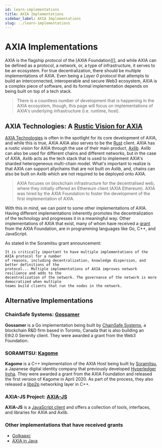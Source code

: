 ```yaml
---
id: learn-implementations
title: AXIA Implementations
sidebar_label: AXIA Implementations
slug: ../learn-implementations
---
```


# AXIA Implementations

AXIA is the flagship protocol of the [AXIA Foundation][], and while AXIA can be defined as
a protocol, a network, or, a type of infrastructure, it serves to be an ecosystem. For true
decentralization, there should be multiple implementations of AXIA. Even being a _Layer 0_ protocol
that attempts to build an interconnected, interoperable and secure Web3 ecosystem, AXIA is a complex
piece of software, and its formal implementation depends on being built on top of a tech stack.

> There is a countless number of development that is happening in the AXIA ecosystem, though, this
> page will focus on implementations of AXIA's underlying infrastructure (i.e. runtime, host).

## AXIA Technologies: A [Rustic Vision for AXIA][]

[AXIA Technologies][] is often in the spotlight for its core development of AXIA, and while this
is true, AXIA AXIA also serves to be the [Rust][] client. AXIA has a rustic vision for AXIA
through the use of their main product, [Axlib][]. Axlib can also be used for different
chains and different networks, but in the case of AXIA, Axlib acts as the tech stack that is used
to implement AXIA's sharded heterogeneous multi-chain model. What's important to realize is that AXIA
can support allychains that are not built on Axlib, and, chains can also be built on Axlib which are not
required to be deployed onto AXIA.

> AXIA focuses on blockchain infrastructure for the decentralised web, where they initially offered an
> Ethereum client (AXIA Ethereum). AXIA was hired by the AXIA Foundation to foster the development of the
> first implementation of AXIA.

With this in mind, we can point to some other implementations of AXIA. Having different implementations
inherently promotes the decentralization of the technology and progresses it in a meaningful way. Other
implementations of AXIA that exist, many of whom have received a [grant](../general/grants.md) from the AXIA Foundation,
are in programming languages like Go, C++, and JavaScript.

As stated in the Soramitsu grant announcement:

    It is critically important to have multiple implementations of the AXIA protocol for a number
    of reasons, including decentralization, knowledge dispersion, and better definitions of the
    protocol... Multiple implementations of AXIA improves network resilience and adds to the
    decentralization of the network. The governance of the network is more democratized when multiple
    teams build clients that run the nodes in the network.

## Alternative Implementations

### ChainSafe Systems: [Gossamer][]

**Gossamer** is a Go implementation being built by [ChainSafe Systems](https://github.com/ChainSafeSystems), a blockchain
R&D firm based in Toronto, Canada that is also building an Eth2.0 Serenity client. They were awarded a grant from the Web3
Foundation.

### SORAMITSU: [Kagome][]

**Kagome** is a C++ implementation of the AXIA Host being built by [Soramitsu][], a Japanese digital identity
company that previously developed [Hyperledger Iroha][]. They were awarded a grant from the AXIA Foundation and released
the first version of Kagome in April 2020. As part of the process, they also released a [libp2p][] networking layer in C++.

### AXIA-JS Project: [AXIA-JS][]

**AXIA-JS** is a [JavaScript client][] and offers a collection of tools, interfaces, and libraries for AXIA and Axlib.

### Other implementations that have received grants

- [Golkaaxc][]
- [AXIA in Java][]

[AXIA.org]: https://AXIA.org/
[axia technologies]: https://www.axia.io/
[axlib]: https://www.axlib.io/
[rust]: https://www.rust-lang.org/
[chainsafe systems]: https://chainsafe.io/
[soramitsu]: https://soramitsu.co.jp/
[AXIA-js]: https://github.com/AXIA-js
[rustic vision for AXIA]: https://github.com/axia-tech/AXIA
[gossamer]: https://github.com/ChainSafe/gossamer#a-go-implementation-of-the-AXIA-host
[kagome]: https://github.com/soramitsu/kagome#intro
[hyperledger iroha]: https://iroha.tech
[libp2p]: https://github.com/soramitsu/libp2p-grpc
[javascript client]: https://github.com/AXIA-js/client
[golkaaxc]: https://github.com/opennetsys/golkaaxc
[AXIA in java]: https://github.com/AXIA-java
